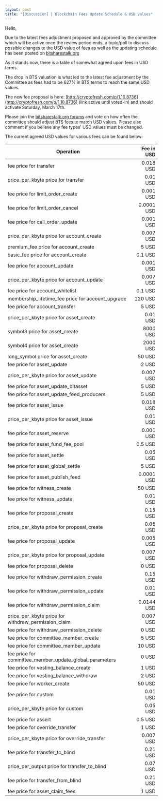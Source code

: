 ```yaml
---
layout: post
title: "[Discussion] | Blockchain Fees Update Schedule & USD values"
---
```


Hello,

Due to the latest fees adjustment proposed and approved by the committee which will be active once the review period ends, a topic/poll to discuss possible changes to the USD value of fees as well as the updating schedule has been posted on [bitsharestalk.org](https://bitsharestalk.org/index.php?topic=26125.0)

As it stands now, there is a table of somewhat agreed upon fees in USD terms. 

The drop in BTS valuation is what led to the latest fee adjustment by the Committee as fees had to be 627% in BTS terms to reach the same USD values.

The new fee proposal is here: [http://cryptofresh.com/p/1.10.8736](http://cryptofresh.com/p/1.10.8736) (link active until voted-in) and should activate Saturday, March 17th.

Please join the [bitsharestalk.org forums](http://www.bitsharestalk.org) and vote on how often the committee should adjust BTS fees to match USD values. Please also comment if you believe any fee types' USD values must be changed.

The current agreed USD values for various fees can be found below:

| Operation                                               | Fee in USD |
| ------------------------------------------------------- | ---------: |
| fee price for transfer                                  | 0.018 USD  |
| price_per_kbyte price for transfer                      | 0.01 USD   |
| fee price for limit_order_create                        | 0.001 USD  |
| fee price for limit_order_cancel                        | 0.0001 USD |
| fee price for call_order_update                         | 0.001 USD  |
| price_per_kbyte price for account_create                | 0.007 USD  |
| premium_fee price for account_create                    | 5 USD      |
| basic_fee price for account_create                      | 0.1 USD    |
| fee price for account_update                            | 0.001 USD  |
| price_per_kbyte price for account_update                | 0.007 USD  |
| fee price for account_whitelist                         | 0.1 USD    |
| membership_lifetime_fee price for account_upgrade       | 120 USD    |
| fee price for account_transfer                          | 5 USD      |
| price_per_kbyte price for asset_create                  | 0.01 USD   |
| symbol3 price for asset_create                          | 8000 USD   |
| symbol4 price for asset_create                          | 2000 USD   |
| long_symbol price for asset_create                      | 50 USD     |
| fee price for asset_update                              | 2 USD      |
| price_per_kbyte price for asset_update                  | 0.007 USD  |
| fee price for asset_update_bitasset                     | 5 USD      |
| fee price for asset_update_feed_producers               | 5 USD      |
| fee price for asset_issue                               | 0.018 USD  |
| price_per_kbyte price for asset_issue                   | 0.01 USD   |
| fee price for asset_reserve                             | 0.001 USD  |
| fee price for asset_fund_fee_pool                       | 0.5 USD    |
| fee price for asset_settle                              | 0.05 USD   |
| fee price for asset_global_settle                       | 5 USD      |
| fee price for asset_publish_feed                        | 0.0001 USD |
| fee price for witness_create                            | 50 USD     |
| fee price for witness_update                            | 0.01 USD   |
| fee price for proposal_create                           | 0.15 USD   |
| price_per_kbyte price for proposal_create               | 0.05 USD   |
| fee price for proposal_update                           | 0.005 USD  |
| price_per_kbyte price for proposal_update               | 0.007 USD  |
| fee price for proposal_delete                           | 0 USD      |
| fee price for withdraw_permission_create                | 0.15 USD   |
| fee price for withdraw_permission_update                | 0.01 USD   |
| fee price for withdraw_permission_claim                 | 0.0144 USD |
| price_per_kbyte price for withdraw_permission_claim     | 0.007 USD  |
| fee price for withdraw_permission_delete                | 0 USD      |
| fee price for committee_member_create                   | 5 USD      |
| fee price for committee_member_update                   | 10 USD     |
| fee price for committee_member_update_global_parameters | 0 USD      |
| fee price for vesting_balance_create                    | 1 USD      |
| fee price for vesting_balance_withdraw                  | 2 USD      |
| fee price for worker_create                             | 50 USD     |
| fee price for custom                                    | 0.01 USD   |
| price_per_kbyte price for custom                        | 0.05 USD   |
| fee price for assert                                    | 0.5 USD    |
| fee price for override_transfer                         | 1 USD      |
| price_per_kbyte price for override_transfer             | 0.007 USD  |
| fee price for transfer_to_blind                         | 0.21 USD   |
| price_per_output price for transfer_to_blind            | 0.07 USD   |
| fee price for transfer_from_blind                       | 0.21 USD   |
| fee price for asset_claim_fees                          | 1 USD      |